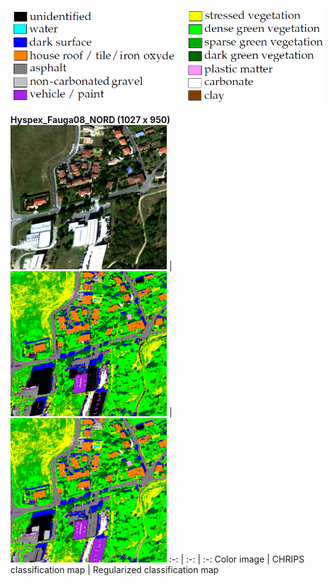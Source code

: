 

<p align="center">  
  <img src="Complements/Legende_classif_ligne_v2.png" width="500" />
</p>




**Hyspex_Fauga08_NORD (1027 x 950)**
<img src="Images_COULEUR/Hyspex_Fauga08_NORD_00_IMAGE.jpg" width="250" /> | <img src="Images_CLASSIF/Hyspex_Fauga08_NORD_01_CLASSIF.png" width="250" /> | <img src="Images_REGUL/Hyspex_Fauga08_NORD_02_REGUL.png" width="250" />
:-: | :-: | :-:
Color image | CHRIPS classification map | Regularized classification map
  
  
  
  
  
